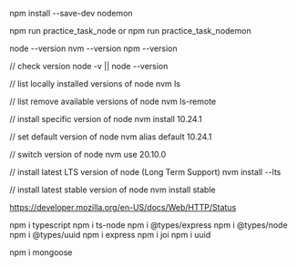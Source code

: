 npm install --save-dev nodemon

npm run practice_task_node or npm run practice_task_nodemon

node --version
nvm --version
npm --version

// check version
node -v || node --version

// list locally installed versions of node
nvm ls

// list remove available versions of node
nvm ls-remote

// install specific version of node
nvm install 10.24.1

// set default version of node
nvm alias default 10.24.1

// switch version of node
nvm use 20.10.0

// install latest LTS version of node (Long Term Support)
nvm install --lts

// install latest stable version of node
nvm install stable

https://developer.mozilla.org/en-US/docs/Web/HTTP/Status

npm i typescript
npm i ts-node
npm i @types/express
npm i @types/node
npm i @types/uuid
npm i express
npm i joi
npm i uuid

npm i mongoose
